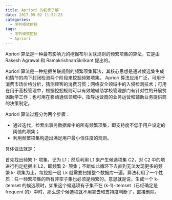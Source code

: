 ```yaml
---
title: Apriori 的初步了解
date: 2017-09-02 11:52:23
categories:
  - 序列模式挖掘
tags:
  - 序列模式挖掘
  - Apriori
---
```


Apriori 算法是一种最有影响力的挖掘布尔关联规则的频繁项集的算法，它是由 Rakesh Agrawal 和 RamakrishnanSkrikant 提出的。

Apriori 算法是一种挖掘关联规则的频繁项集算法，其核心思想是通过候选集生成和情节的向下封闭检测两个阶段来挖掘频繁项集。 Apriori 算法应用广泛，可用于消费市场价格分析，猜测顾客的消费习惯；网络安全领域中的入侵检测技术；可用在用于高校管理中，根据挖掘规则可以有效地辅助学校管理部门有针对性的开展贫困助学工作；也可用在移动通信领域中，指导运营商的业务运营和辅助业务提供商的决策制定。

Apriori 算法过程分为两个步骤：

* 通过迭代，检索出事务数据库中的所有频繁项集，即支持度不低于用户设定的阈值的项集；
* 利用频繁项集构造出满足用户最小信任度的规则。

具体做法就是：

首先找出频繁 1- 项集，记为 L1；然后利用 L1 来产生候选项集 C2，对 C2 中的项进行判定挖掘出 L2，即频繁 2- 项集；不断如此循环下去直到无法发现更多的频繁 k- 项集为止。每挖掘一层 Lk 就需要扫描整个数据库一遍。算法利用了一个性质：任一频繁项集的所有非空子集也必须是频繁的。意思就是说，生成一个 k-itemset 的候选项时，如果这个候选项有子集不在 (k-1)-itemset（已经确定是 frequent 的）中时，那么这个候选项就不用拿去和支持度判断了，直接删除。
